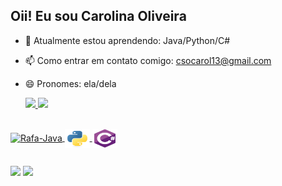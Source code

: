 ## Oii! Eu sou Carolina Oliveira

- 🌱 Atualmente estou aprendendo: Java/Python/C#
- 📫 Como entrar em contato comigo: csocarol13@gmail.com
- 😄 Pronomes: ela/dela


   <div>
  <a href="https://github.com/CarolinaSouOli">
  <img height="180em" src="https://github-readme-stats.vercel.app/api?username=CarolinaSouOli&show_icons=true&theme=dracula&include_all_commits=true&count_private=true"/>
  <img height="180em" src="https://github-readme-stats.vercel.app/api/top-langs/?username=CarolinaSouOli&layout=compact&langs_count=7&theme=dracula"/>
</div>
  <div style="display: inline_block"><br>
 <img align="center" alt="Rafa-Java" height="30" width="40"
<img src = "https://cdn.jsdelivr.net/gh/devicons/devicon/icons/java/java-original.svg" />
  <img align="center" alt="Rafa-Python" height="30" width="40" src="https://raw.githubusercontent.com/devicons/devicon/master/icons/python/python-original.svg">
  <img align="center" alt="Rafa-Csharp" height="30" width="40" src="https://raw.githubusercontent.com/devicons/devicon/master/icons/csharp/csharp-original.svg">
</div>
  
  ##
  
 <div>
 <a href = "mailto:csocarol13@gmail.com"><img src="https://img.shields.io/badge/-Gmail-%23333?style=for-the-badge&logo=gmail&logoColor=white" target="_blank"></a>
  <a href="https://www.linkedin.com/in/carolina-souza-de-oliveira-ba4aa3206" target="_blank"><img src="https://img.shields.io/badge/-LinkedIn-%230077B5?style=for-the-badge&logo=linkedin&logoColor=white" target="_blank"></a> 

</div>
